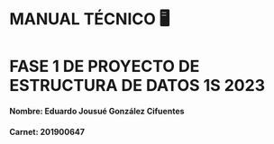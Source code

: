# MANUAL TÉCNICO 🖥️
# FASE 1 DE PROYECTO DE ESTRUCTURA DE DATOS 1S 2023

####  Nombre: Eduardo Jousué González Cifuentes
#### Carnet: 201900647

